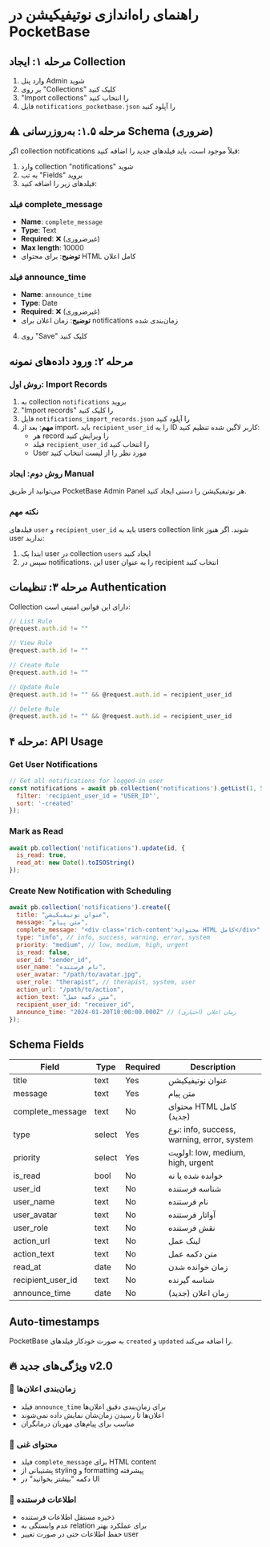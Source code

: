 # راهنمای راه‌اندازی نوتیفیکیشن در PocketBase

## مرحله ۱: ایجاد Collection

1. وارد پنل Admin شوید
2. بر روی "Collections" کلیک کنید
3. "Import collections" را انتخاب کنید
4. فایل `notifications_pocketbase.json` را آپلود کنید

## ⚠️ مرحله ۱.۵: به‌روزرسانی Schema (ضروری)

اگر collection notifications قبلاً موجود است، باید فیلدهای جدید را اضافه کنید:

1. وارد collection "notifications" شوید
2. به تب "Fields" بروید
3. فیلدهای زیر را اضافه کنید:

### فیلد complete_message
- **Name**: `complete_message`
- **Type**: Text
- **Required**: ❌ (غیرضروری)
- **Max length**: 10000
- **توضیح**: برای محتوای HTML کامل اعلان

### فیلد announce_time
- **Name**: `announce_time`
- **Type**: Date
- **Required**: ❌ (غیرضروری)
- **توضیح**: زمان اعلان برای notifications زمان‌بندی شده

4. روی "Save" کلیک کنید

## مرحله ۲: ورود داده‌های نمونه

### روش اول: Import Records
1. به collection `notifications` بروید
2. "Import records" را کلیک کنید
3. فایل `notifications_import_records.json` را آپلود کنید
4. **مهم**: بعد از import، باید `recipient_user_id` را به ID کاربر لاگین شده تنظیم کنید:
   - هر record را ویرایش کنید
   - فیلد `recipient_user_id` را انتخاب کنید
   - User مورد نظر را از لیست انتخاب کنید

### روش دوم: ایجاد Manual
می‌توانید از طریق PocketBase Admin Panel هر نوتیفیکیشن را دستی ایجاد کنید.

### نکته مهم
فیلدهای `user` و `recipient_user_id` باید به users collection link شوند. اگر هنوز user ندارید:
1. ابتدا یک user در collection `users` ایجاد کنید
2. سپس در notifications، این user را به عنوان recipient انتخاب کنید

## مرحله ۳: تنظیمات Authentication

Collection دارای این قوانین امنیتی است:

```javascript
// List Rule
@request.auth.id != ""

// View Rule
@request.auth.id != ""

// Create Rule
@request.auth.id != ""

// Update Rule
@request.auth.id != "" && @request.auth.id = recipient_user_id

// Delete Rule
@request.auth.id != "" && @request.auth.id = recipient_user_id
```

## مرحله ۴: API Usage

### Get User Notifications
```javascript
// Get all notifications for logged-in user
const notifications = await pb.collection('notifications').getList(1, 50, {
  filter: 'recipient_user_id = "USER_ID"',
  sort: '-created'
});
```

### Mark as Read
```javascript
await pb.collection('notifications').update(id, {
  is_read: true,
  read_at: new Date().toISOString()
});
```

### Create New Notification with Scheduling
```javascript
await pb.collection('notifications').create({
  title: "عنوان نوتیفیکیشن",
  message: "متن پیام",
  complete_message: "<div class='rich-content'>محتوای HTML کامل</div>",
  type: "info", // info, success, warning, error, system
  priority: "medium", // low, medium, high, urgent
  is_read: false,
  user_id: "sender_id",
  user_name: "نام فرستنده",
  user_avatar: "/path/to/avatar.jpg",
  user_role: "therapist", // therapist, system, user
  action_url: "/path/to/action",
  action_text: "متن دکمه عمل",
  recipient_user_id: "receiver_id",
  announce_time: "2024-01-20T10:00:00.000Z" // زمان اعلان (اختیاری)
});
```

## Schema Fields

| Field | Type | Required | Description |
|-------|------|----------|-------------|
| title | text | Yes | عنوان نوتیفیکیشن |
| message | text | Yes | متن پیام |
| complete_message | text | No | محتوای HTML کامل (جدید) |
| type | select | Yes | نوع: info, success, warning, error, system |
| priority | select | Yes | اولویت: low, medium, high, urgent |
| is_read | bool | No | خوانده شده یا نه |
| user_id | text | No | شناسه فرستنده |
| user_name | text | No | نام فرستنده |
| user_avatar | text | No | آواتار فرستنده |
| user_role | text | No | نقش فرستنده |
| action_url | text | No | لینک عمل |
| action_text | text | No | متن دکمه عمل |
| read_at | date | No | زمان خوانده شدن |
| recipient_user_id | text | No | شناسه گیرنده |
| announce_time | date | No | زمان اعلان (جدید) |

## Auto-timestamps
PocketBase به صورت خودکار فیلدهای `created` و `updated` را اضافه می‌کند.

## 🔥 ویژگی‌های جدید v2.0

### 📅 زمان‌بندی اعلان‌ها
- فیلد `announce_time` برای زمان‌بندی دقیق اعلان‌ها
- اعلان‌ها تا رسیدن زمان‌شان نمایش داده نمی‌شوند
- مناسب برای پیام‌های مهربان درمانگران

### 🎨 محتوای غنی
- فیلد `complete_message` برای HTML content
- پشتیبانی از styling و formatting پیشرفته
- دکمه "بیشتر بخوانید" در UI

### 👥 اطلاعات فرستنده
- ذخیره مستقل اطلاعات فرستنده
- عدم وابستگی به relation برای عملکرد بهتر
- حفظ اطلاعات حتی در صورت تغییر user 